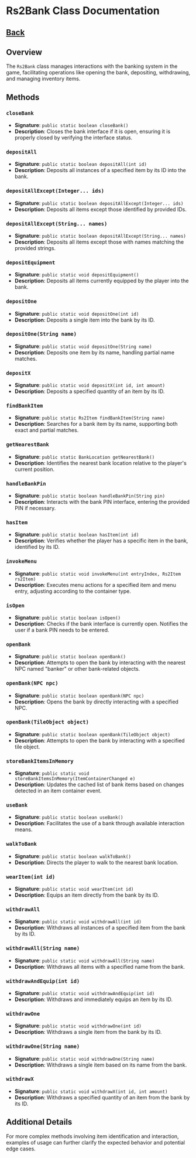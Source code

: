 # Rs2Bank Class Documentation

## [Back](development.md)

## Overview
The `Rs2Bank` class manages interactions with the banking system in the game, facilitating operations like opening the bank, depositing, withdrawing, and managing inventory items.

## Methods

### `closeBank`
- **Signature**: `public static boolean closeBank()`
- **Description**: Closes the bank interface if it is open, ensuring it is properly closed by verifying the interface status.

### `depositAll`
- **Signature**: `public static boolean depositAll(int id)`
- **Description**: Deposits all instances of a specified item by its ID into the bank.

### `depositAllExcept(Integer... ids)`
- **Signature**: `public static boolean depositAllExcept(Integer... ids)`
- **Description**: Deposits all items except those identified by provided IDs.

### `depositAllExcept(String... names)`
- **Signature**: `public static boolean depositAllExcept(String... names)`
- **Description**: Deposits all items except those with names matching the provided strings.

### `depositEquipment`
- **Signature**: `public static void depositEquipment()`
- **Description**: Deposits all items currently equipped by the player into the bank.

### `depositOne`
- **Signature**: `public static void depositOne(int id)`
- **Description**: Deposits a single item into the bank by its ID.

### `depositOne(String name)`
- **Signature**: `public static void depositOne(String name)`
- **Description**: Deposits one item by its name, handling partial name matches.

### `depositX`
- **Signature**: `public static void depositX(int id, int amount)`
- **Description**: Deposits a specified quantity of an item by its ID.

### `findBankItem`
- **Signature**: `public static Rs2Item findBankItem(String name)`
- **Description**: Searches for a bank item by its name, supporting both exact and partial matches.

### `getNearestBank`
- **Signature**: `public static BankLocation getNearestBank()`
- **Description**: Identifies the nearest bank location relative to the player's current position.

### `handleBankPin`
- **Signature**: `public static boolean handleBankPin(String pin)`
- **Description**: Interacts with the bank PIN interface, entering the provided PIN if necessary.

### `hasItem`
- **Signature**: `public static boolean hasItem(int id)`
- **Description**: Verifies whether the player has a specific item in the bank, identified by its ID.

### `invokeMenu`
- **Signature**: `public static void invokeMenu(int entryIndex, Rs2Item rs2Item)`
- **Description**: Executes menu actions for a specified item and menu entry, adjusting according to the container type.

### `isOpen`
- **Signature**: `public static boolean isOpen()`
- **Description**: Checks if the bank interface is currently open. Notifies the user if a bank PIN needs to be entered.

### `openBank`
- **Signature**: `public static boolean openBank()`
- **Description**: Attempts to open the bank by interacting with the nearest NPC named "banker" or other bank-related objects.

### `openBank(NPC npc)`
- **Signature**: `public static boolean openBank(NPC npc)`
- **Description**: Opens the bank by directly interacting with a specified NPC.

### `openBank(TileObject object)`
- **Signature**: `public static boolean openBank(TileObject object)`
- **Description**: Attempts to open the bank by interacting with a specified tile object.

### `storeBankItemsInMemory`
- **Signature**: `public static void storeBankItemsInMemory(ItemContainerChanged e)`
- **Description**: Updates the cached list of bank items based on changes detected in an item container event.

### `useBank`
- **Signature**: `public static boolean useBank()`
- **Description**: Facilitates the use of a bank through available interaction means.

### `walkToBank`
- **Signature**: `public static boolean walkToBank()`
- **Description**: Directs the player to walk to the nearest bank location.

### `wearItem(int id)`
- **Signature**: `public static void wearItem(int id)`
- **Description**: Equips an item directly from the bank by its ID.

### `withdrawAll`
- **Signature**: `public static void withdrawAll(int id)`
- **Description**: Withdraws all instances of a specified item from the bank by its ID.

### `withdrawAll(String name)`
- **Signature**: `public static void withdrawAll(String name)`
- **Description**: Withdraws all items with a specified name from the bank.

### `withdrawAndEquip(int id)`
- **Signature**: `public static void withdrawAndEquip(int id)`
- **Description**: Withdraws and immediately equips an item by its ID.

### `withdrawOne`
- **Signature**: `public static void withdrawOne(int id)`
- **Description**: Withdraws a single item from the bank by its ID.

### `withdrawOne(String name)`
- **Signature**: `public static void withdrawOne(String name)`
- **Description**: Withdraws a single item based on its name from the bank.

### `withdrawX`
- **Signature**: `public static void withdrawX(int id, int amount)`
- **Description**: Withdraws a specified quantity of an item from the bank by its ID.

## Additional Details
For more complex methods involving item identification and interaction, examples of usage can further clarify the expected behavior and potential edge cases.

